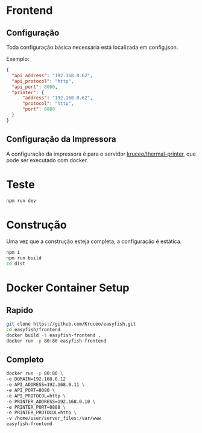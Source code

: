 # Frontend

## Configuração

Toda configuração básica necessária está localizada em config.json.

Exemplo:

```json
{
  "api_address": "192.168.0.62",
  "api_protocol": "http",
  "api_port": 8080,
  "printer": {
      "address": "192.168.0.62",
      "protocol": "http",
      "port": 8888
  }
}
```

## Configuração da Impressora

A configuração da impressora é para o servidor [kruceo/thermal-printer](https://github.com/kruceo/thermal-printer), que pode ser executado com docker.

# Teste

```bash
npm run dev
```

# Construção

Uma vez que a construção esteja completa, a configuração é estática.

```bash
npm i
npm run build
cd dist
```

# Docker Container Setup

## Rapido

```bash
git clone https://github.com/Kruceo/easyfish.git
cd easyfish/frontend
docker build -t easyfish-frontend .
docker run -p 80:80 easyfish-frontend
```

## Completo

```bash
docker run -p 80:80 \
-e DOMAIN=192.168.0.12
-e API_ADDRESS=192.168.0.11 \
-e API_PORT=8080 \
-e API_PROTOCOL=http \
-e PRINTER_ADDRESS=192.168.0.10 \
-e PRINTER_PORT=8888 \
-e PRINTER_PROTOCOL=http \
-v /home/user/server_files:/var/www
easyfish-frontend
```